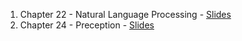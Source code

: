 1. Chapter 22 - Natural Language Processing - [Slides](https://docs.google.com/presentation/d/1F0jX0KCu9yGVfMgeiKHdSbF-55qIJwfjNlqwX8AmmBE/edit?usp=sharing)
1. Chapter 24 - Preception - [Slides](https://docs.google.com/presentation/d/1BG3K7HO6P_o_xavGEVgBAEMtNPgOKFAUXoT0lIcGXzQ/edit?usp=sharing)
